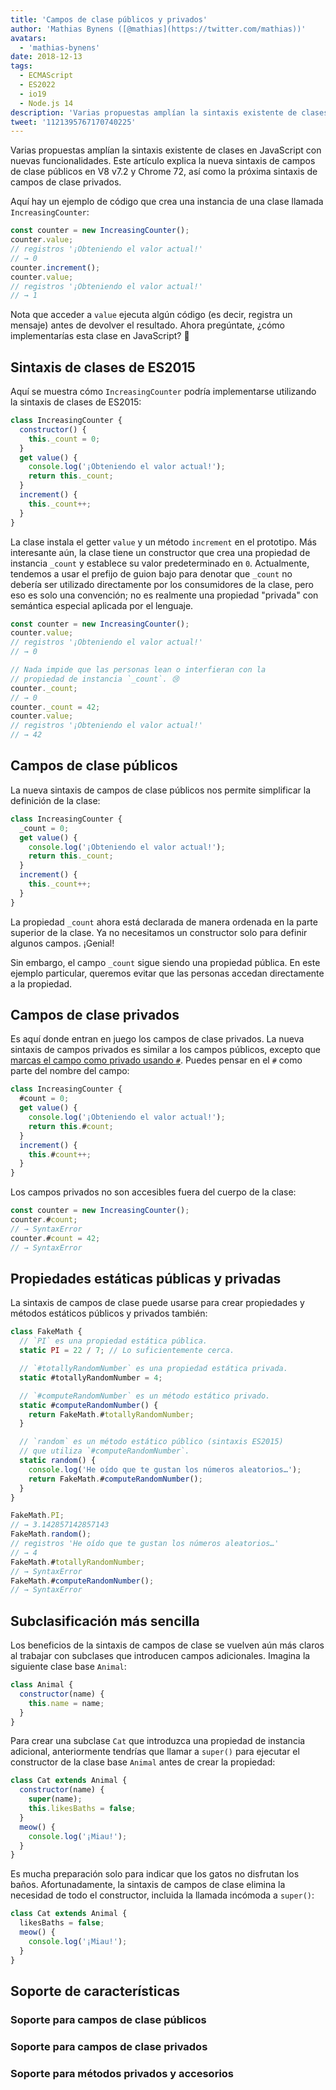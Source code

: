 ```yaml
---
title: 'Campos de clase públicos y privados'
author: 'Mathias Bynens ([@mathias](https://twitter.com/mathias))'
avatars:
  - 'mathias-bynens'
date: 2018-12-13
tags:
  - ECMAScript
  - ES2022
  - io19
  - Node.js 14
description: 'Varias propuestas amplían la sintaxis existente de clases en JavaScript con nuevas funcionalidades. Este artículo explica la nueva sintaxis de campos de clase públicos en V8 v7.2 y Chrome 72, así como la próxima sintaxis de campos de clase privados.'
tweet: '1121395767170740225'
---
```

Varias propuestas amplían la sintaxis existente de clases en JavaScript con nuevas funcionalidades. Este artículo explica la nueva sintaxis de campos de clase públicos en V8 v7.2 y Chrome 72, así como la próxima sintaxis de campos de clase privados.

Aquí hay un ejemplo de código que crea una instancia de una clase llamada `IncreasingCounter`:

```js
const counter = new IncreasingCounter();
counter.value;
// registros '¡Obteniendo el valor actual!'
// → 0
counter.increment();
counter.value;
// registros '¡Obteniendo el valor actual!'
// → 1
```

Nota que acceder a `value` ejecuta algún código (es decir, registra un mensaje) antes de devolver el resultado. Ahora pregúntate, ¿cómo implementarías esta clase en JavaScript? 🤔

## Sintaxis de clases de ES2015

Aquí se muestra cómo `IncreasingCounter` podría implementarse utilizando la sintaxis de clases de ES2015:

```js
class IncreasingCounter {
  constructor() {
    this._count = 0;
  }
  get value() {
    console.log('¡Obteniendo el valor actual!');
    return this._count;
  }
  increment() {
    this._count++;
  }
}
```

La clase instala el getter `value` y un método `increment` en el prototipo. Más interesante aún, la clase tiene un constructor que crea una propiedad de instancia `_count` y establece su valor predeterminado en `0`. Actualmente, tendemos a usar el prefijo de guion bajo para denotar que `_count` no debería ser utilizado directamente por los consumidores de la clase, pero eso es solo una convención; no es realmente una propiedad "privada" con semántica especial aplicada por el lenguaje.

<!--truncate-->
```js
const counter = new IncreasingCounter();
counter.value;
// registros '¡Obteniendo el valor actual!'
// → 0

// Nada impide que las personas lean o interfieran con la
// propiedad de instancia `_count`. 😢
counter._count;
// → 0
counter._count = 42;
counter.value;
// registros '¡Obteniendo el valor actual!'
// → 42
```

## Campos de clase públicos

La nueva sintaxis de campos de clase públicos nos permite simplificar la definición de la clase:

```js
class IncreasingCounter {
  _count = 0;
  get value() {
    console.log('¡Obteniendo el valor actual!');
    return this._count;
  }
  increment() {
    this._count++;
  }
}
```

La propiedad `_count` ahora está declarada de manera ordenada en la parte superior de la clase. Ya no necesitamos un constructor solo para definir algunos campos. ¡Genial!

Sin embargo, el campo `_count` sigue siendo una propiedad pública. En este ejemplo particular, queremos evitar que las personas accedan directamente a la propiedad.

## Campos de clase privados

Es aquí donde entran en juego los campos de clase privados. La nueva sintaxis de campos privados es similar a los campos públicos, excepto que [marcas el campo como privado usando `#`](https://github.com/tc39/proposal-class-fields/blob/master/PRIVATE_SYNTAX_FAQ.md). Puedes pensar en el `#` como parte del nombre del campo:

```js
class IncreasingCounter {
  #count = 0;
  get value() {
    console.log('¡Obteniendo el valor actual!');
    return this.#count;
  }
  increment() {
    this.#count++;
  }
}
```

Los campos privados no son accesibles fuera del cuerpo de la clase:

```js
const counter = new IncreasingCounter();
counter.#count;
// → SyntaxError
counter.#count = 42;
// → SyntaxError
```

## Propiedades estáticas públicas y privadas

La sintaxis de campos de clase puede usarse para crear propiedades y métodos estáticos públicos y privados también:

```js
class FakeMath {
  // `PI` es una propiedad estática pública.
  static PI = 22 / 7; // Lo suficientemente cerca.

  // `#totallyRandomNumber` es una propiedad estática privada.
  static #totallyRandomNumber = 4;

  // `#computeRandomNumber` es un método estático privado.
  static #computeRandomNumber() {
    return FakeMath.#totallyRandomNumber;
  }

  // `random` es un método estático público (sintaxis ES2015)
  // que utiliza `#computeRandomNumber`.
  static random() {
    console.log('He oído que te gustan los números aleatorios…');
    return FakeMath.#computeRandomNumber();
  }
}

FakeMath.PI;
// → 3.142857142857143
FakeMath.random();
// registros 'He oído que te gustan los números aleatorios…'
// → 4
FakeMath.#totallyRandomNumber;
// → SyntaxError
FakeMath.#computeRandomNumber();
// → SyntaxError
```

## Subclasificación más sencilla

Los beneficios de la sintaxis de campos de clase se vuelven aún más claros al trabajar con subclases que introducen campos adicionales. Imagina la siguiente clase base `Animal`:

```js
class Animal {
  constructor(name) {
    this.name = name;
  }
}
```

Para crear una subclase `Cat` que introduzca una propiedad de instancia adicional, anteriormente tendrías que llamar a `super()` para ejecutar el constructor de la clase base `Animal` antes de crear la propiedad:

```js
class Cat extends Animal {
  constructor(name) {
    super(name);
    this.likesBaths = false;
  }
  meow() {
    console.log('¡Miau!');
  }
}
```

Es mucha preparación solo para indicar que los gatos no disfrutan los baños. Afortunadamente, la sintaxis de campos de clase elimina la necesidad de todo el constructor, incluida la llamada incómoda a `super()`:

```js
class Cat extends Animal {
  likesBaths = false;
  meow() {
    console.log('¡Miau!');
  }
}
```

## Soporte de características

### Soporte para campos de clase públicos

<feature-support chrome="72 /blog/v8-release-72#public-class-fields"
                 firefox="sí https://developer.mozilla.org/en-US/docs/Mozilla/Firefox/Releases/69#JavaScript"
                 safari="sí https://bugs.webkit.org/show_bug.cgi?id=174212"
                 nodejs="12 https://twitter.com/mathias/status/1120700101637353473"
                 babel="sí https://babeljs.io/docs/en/babel-plugin-proposal-class-properties"></feature-support>

### Soporte para campos de clase privados

<feature-support chrome="74 /blog/v8-release-74#private-class-fields"
                 firefox="90 https://spidermonkey.dev/blog/2021/05/03/private-fields-ship.html"
                 safari="sí"
                 nodejs="12 https://twitter.com/mathias/status/1120700101637353473"
                 babel="sí https://babeljs.io/docs/en/babel-plugin-proposal-class-properties"></feature-support>

### Soporte para métodos privados y accesorios

<feature-support chrome="84 /blog/v8-release-84#private-methods-and-accessors"
                 firefox="90 https://spidermonkey.dev/blog/2021/05/03/private-fields-ship.html"
                 safari="sí https://webkit.org/blog/11989/new-webkit-features-in-safari-15/"
                 nodejs="14.6.0"
                 babel="sí https://babeljs.io/docs/en/babel-plugin-proposal-private-methods"></feature-support>
